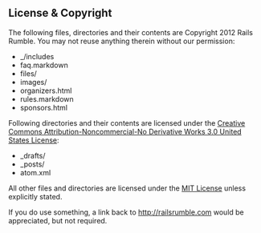 ## License & Copyright

The following files, directories and their contents are Copyright 2012 Rails Rumble. You may not reuse anything therein without our permission:

* \_/includes
* faq.markdown
* files/
* images/
* organizers.html
* rules.markdown
* sponsors.html

Following directories and their contents are licensed under the [Creative Commons Attribution-Noncommercial-No Derivative Works 3.0 United States License](http://creativecommons.org/licenses/by-nc-nd/3.0/us/):

* \_drafts/
* \_posts/
* atom.xml

All other files and directories are licensed under the [MIT License](http://www.opensource.org/licenses/MIT) unless explicitly stated.

If you do use something, a link back to http://railsrumble.com would be appreciated, but not required.